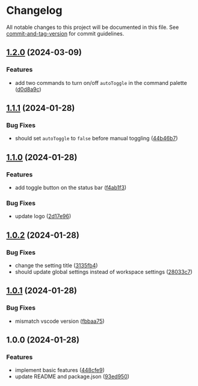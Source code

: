 # Changelog

All notable changes to this project will be documented in this file. See [commit-and-tag-version](https://github.com/absolute-version/commit-and-tag-version) for commit guidelines.

## [1.2.0](https://github.com/Clarkkkk/vscode-auto-light-dark-theme/compare/v1.1.1...v1.2.0) (2024-03-09)


### Features

* add two commands to turn on/off `autoToggle` in the command palette ([d0d8a9c](https://github.com/Clarkkkk/vscode-auto-light-dark-theme/commit/d0d8a9c3f660c1451b2833298ceef14ca93e5190))

## [1.1.1](https://github.com/Clarkkkk/vscode-auto-light-dark-theme/compare/v1.1.0...v1.1.1) (2024-01-28)


### Bug Fixes

* should set `autoToggle` to `false` before manual toggling ([44b46b7](https://github.com/Clarkkkk/vscode-auto-light-dark-theme/commit/44b46b7e20841e2dbcc7c41a9b89738cdb256c1f))

## [1.1.0](https://github.com/Clarkkkk/vscode-auto-light-dark-theme/compare/v1.0.2...v1.1.0) (2024-01-28)


### Features

* add toggle button on the status bar ([f4ab1f3](https://github.com/Clarkkkk/vscode-auto-light-dark-theme/commit/f4ab1f34d35fa4b91e23039ad9babb31464aa93c))


### Bug Fixes

* update logo ([2d17e96](https://github.com/Clarkkkk/vscode-auto-light-dark-theme/commit/2d17e96a92460875182425bc30a2735c8d3f89d8))

## [1.0.2](https://github.com/Clarkkkk/vscode-auto-light-dark-theme/compare/v1.0.1...v1.0.2) (2024-01-28)


### Bug Fixes

* change the setting title ([3135fb4](https://github.com/Clarkkkk/vscode-auto-light-dark-theme/commit/3135fb4997d28ceb99ddacdc20c2b08118887edc))
* should update global settings instead of workspace settings ([28033c7](https://github.com/Clarkkkk/vscode-auto-light-dark-theme/commit/28033c73bbde0f3d2655646eae4bec7edcc415f7))

## [1.0.1](https://github.com/Clarkkkk/vscode-auto-light-dark-theme/compare/v1.0.0...v1.0.1) (2024-01-28)


### Bug Fixes

* mismatch vscode version ([fbbaa75](https://github.com/Clarkkkk/vscode-auto-light-dark-theme/commit/fbbaa75715d019eebdc60832809a7e5fcce4acf2))

## 1.0.0 (2024-01-28)


### Features

* implement basic features ([448cfe9](https://github.com/Clarkkkk/vscode-auto-light-dark-theme/commit/448cfe9d7700199b640ef07200be7f8de0856969))
* update README and package.json ([93ed950](https://github.com/Clarkkkk/vscode-auto-light-dark-theme/commit/93ed95053b47957c09caa66d72ded22775f19935))
